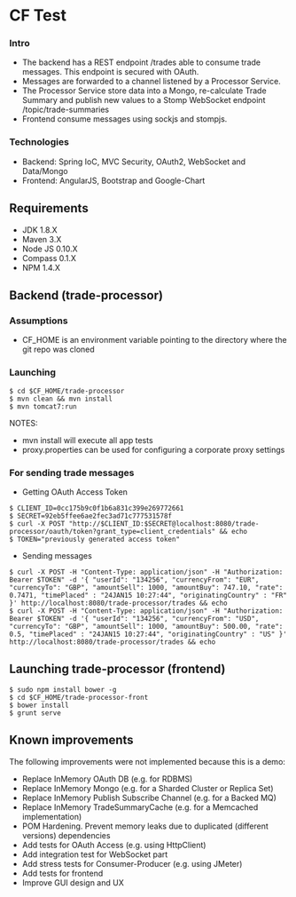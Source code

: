CF Test
=======

### Intro

- The backend has a REST endpoint /trades able to consume trade messages. This endpoint is secured with OAuth.
- Messages are forwarded to a channel listened by a Processor Service.
- The Processor Service store data into a Mongo, re-calculate Trade Summary and publish new values to a Stomp WebSocket endpoint /topic/trade-summaries
- Frontend consume messages using sockjs and stompjs.

### Technologies

- Backend: Spring IoC, MVC Security, OAuth2, WebSocket and Data/Mongo
- Frontend: AngularJS, Bootstrap and Google-Chart

## Requirements

- JDK 1.8.X
- Maven 3.X
- Node JS 0.10.X
- Compass 0.1.X
- NPM 1.4.X

## Backend (trade-processor)

### Assumptions

- CF_HOME is an environment variable pointing to the directory where the git repo was cloned

### Launching

```
$ cd $CF_HOME/trade-processor
$ mvn clean && mvn install
$ mvn tomcat7:run
```

NOTES: 
- mvn install will execute all app tests
- proxy.properties can be used for configuring a corporate proxy settings

### For sending trade messages

- Getting OAuth Access Token 
```
$ CLIENT_ID=0cc175b9c0f1b6a831c399e269772661
$ SECRET=92eb5ffee6ae2fec3ad71c777531578f
$ curl -X POST "http://$CLIENT_ID:$SECRET@localhost:8080/trade-processor/oauth/token?grant_type=client_credentials" && echo
$ TOKEN="previously generated access token"
```

- Sending messages
```
$ curl -X POST -H "Content-Type: application/json" -H "Authorization: Bearer $TOKEN" -d '{ "userId": "134256", "currencyFrom": "EUR", "currencyTo": "GBP", "amountSell": 1000, "amountBuy": 747.10, "rate": 0.7471, "timePlaced" : "24­JAN­15 10:27:44", "originatingCountry" : "FR" }' http://localhost:8080/trade-processor/trades && echo
$ curl -X POST -H "Content-Type: application/json" -H "Authorization: Bearer $TOKEN" -d '{ "userId": "134256", "currencyFrom": "USD", "currencyTo": "GBP", "amountSell": 1000, "amountBuy": 500.00, "rate": 0.5, "timePlaced" : "24­JAN­15 10:27:44", "originatingCountry" : "US" }' http://localhost:8080/trade-processor/trades && echo
```

## Launching trade-processor (frontend)

```
$ sudo npm install bower -g
$ cd $CF_HOME/trade-processor-front
$ bower install
$ grunt serve
```

## Known improvements

The following improvements were not implemented because this is a demo:
- Replace InMemory OAuth DB (e.g. for RDBMS)
- Replace InMemory Mongo (e.g. for a Sharded Cluster or Replica Set)
- Replace InMemory Publish Subscribe Channel (e.g. for a Backed MQ)
- Replace InMemory TradeSummaryCache (e.g. for a Memcached implementation)
- POM Hardening. Prevent memory leaks due to duplicated (different versions) dependencies
- Add tests for OAuth Access (e.g. using HttpClient)
- Add integration test for WebSocket part
- Add stress tests for Consumer-Producer (e.g. using JMeter)
- Add tests for frontend
- Improve GUI design and UX
